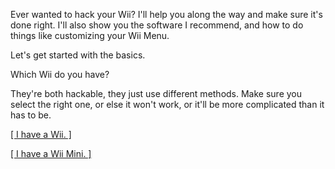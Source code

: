 Ever wanted to hack your Wii? I'll help you along the way and make sure it's done right. I'll also show you the software I recommend, and how to do things like customizing your Wii Menu.



Let's get started with the basics.


Which Wii do you have?


They're both hackable, they just use different methods. Make sure you select the right one, or else it won't work, or it'll be more complicated than it has to be.

[ [ I have a Wii. ] ](https://connorisirish.github.io/wiihomebrew/wii)

[ [ I have a Wii Mini. ] ](https://connorisirish.github.io/wiihomebrew/wiimini)
